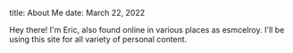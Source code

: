 title: About Me
date: March 22, 2022

Hey there! I'm Eric, also found online in various places as esmcelroy. I'll be using this site for all variety of personal content.